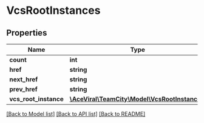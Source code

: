 # VcsRootInstances

## Properties
Name | Type | Description | Notes
------------ | ------------- | ------------- | -------------
**count** | **int** |  | [optional] 
**href** | **string** |  | [optional] 
**next_href** | **string** |  | [optional] 
**prev_href** | **string** |  | [optional] 
**vcs_root_instance** | [**\AceViral\TeamCity\Model\VcsRootInstance[]**](VcsRootInstance.md) |  | [optional] 

[[Back to Model list]](../README.md#documentation-for-models) [[Back to API list]](../README.md#documentation-for-api-endpoints) [[Back to README]](../README.md)


